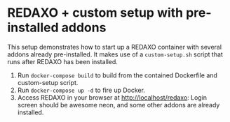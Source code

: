 # REDAXO + custom setup with pre-installed addons

This setup demonstrates how to start up a REDAXO container with several addons already pre-installed. It makes use of a `custom-setup.sh` script that runs after REDAXO has been installed.

1. Run `docker-compose build` to build from the contained Dockerfile and custom-setup script.
2. Run `docker-compose up -d` to fire up Docker.
3. Access REDAXO in your browser at [http://localhost/redaxo](http://localhost/redaxo): Login screen should be awesome neon, and some other addons are already installed.
